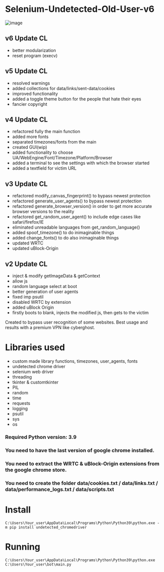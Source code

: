 # Selenium-Undetected-Old-User-v6

![image](https://github.com/RaresMihai24/Selenium-Undetected-Old-User-v6/assets/126671528/49a2cf68-6c47-4504-aeef-da282b559990)


## v6 Update CL
- better modularization
- reset program (execv)

## v5 Update CL
- resolved warnings
- added collections for data/links/sent-data/cookies
- improved functionality
- added a toggle theme button for the people that hate their eyes
- fancier copyright

## v4 Update CL
- refactored fully the main function
- added more fonts
- separated timezones/fonts from the main
- created GUI(wip)
- added functionality to choose UA/WebEngine/Font/Timezone/Platform/Browser
- added a terminal to see the settings with which the browser started
- added a textfield for victim URL

## v3 Update CL
- refactored modify_canvas_fingerprint() to bypass newest protection
- refactored generate_user_agents() to bypass newest protection
- refactored generate_browser_version() in order to get more accurate browser versions to the reality
- refactored get_random_user_agent() to include edge cases like safari/firefox/IE
- eliminated unreadable languages from get_random_language()
- added spoof_timezone() to do inimaginable things
- added change_fonts() to do also inimaginable things
- updated WRTC
- updated uBlock-Origin

## v2 Update CL
- inject & modify getImageData & getContext
- allow js
- random language select at boot
- better generation of user agents
- fixed imp psutil
- disabled WRTC by extension 
- added uBlock Origin
- firstly boots to blank, injects the modified js, then gets to the victim

Created to bypass user recognition of some websites. Best usage and results with a premium VPN like cyberghost.

# Libraries used
- custom made library functions, timezones, user_agents, fonts
- undetected chrome driver
- selenium web driver
- threading
- tkinter & customtkinter
- PIL
- random
- time
- requests
- logging
- psutil
- sys
- os


### Required Python version: 3.9
### You need to have the last version of google chrome installed.
### You need to extract the WRTC & uBlock-Origin extensions from the google chrome store.
### You need to create the folder data/cookies.txt / data/links.txt / data/performance_logs.txt / data/scripts.txt

# Install
```
C:\Users\Your_user\AppData\Local\Programs\Python\Python39\python.exe -m pip install undetected_chromedriver
```

# Running
```
C:\Users\Your_user\AppData\Local\Programs\Python\Python39\python.exe C:\Users\Your_user\bot\main.py
```
